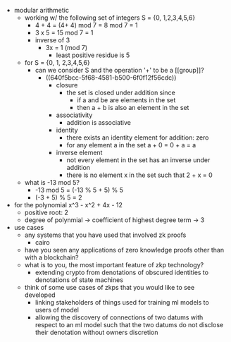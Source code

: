 - modular arithmetic
	- working w/ the following set of integers S = {0, 1,2,3,4,5,6}
		- 4 + 4 = (4+ 4) mod 7 = 8 mod 7 = 1
		- 3 x 5 = 15 mod 7 = 1
		- inverse of 3
			- 3x = 1 (mod 7)
				- least positive residue is 5
	- for S = {0, 1, 2,3,4,5,6}
		- can we consider S and the operation '+' to be a [[group]]?
			- ((640f5bcc-5f68-4581-b500-6f0f12f56cdc))
				- closure
					- the set is closed under addition since
						- if a and be are elements in the set
						- then a + b is also an element in the set
				- associativity
					- addition is associative
				- identity
					- there exists an identity element for addition: zero
					- for any element a in the set a + 0 = 0 + a = a
				- inverse element
					- not every element in the set has an inverse under addition
					- there is no element x in the set such that 2 + x = 0
	- what is -13 mod 5?
		- -13 mod 5 = (-13 % 5 + 5) % 5
		- (-3 + 5) % 5 = 2
- for the polynomial x^3 - x^2 + 4x - 12
	- positive root:  2
	- degree of polynmial -> coefficient of highest degree term -> 3
- use cases
	- any systems that you have used that involved zk proofs
		- cairo
	- have you seen any applications of zero knowledge proofs other than with a blockchain?
	- what is to you, the most important feature of zkp technology?
		- extending crypto from denotations of obscured identities to denotations of state machines
	- think of some use cases of zkps that you would like to see developed
		- linking stakeholders of things used for training ml models to users of model
		- allowing the discovery of connections of two datums with respect to an ml model such that the two datums do not disclose their denotation without owners discretion